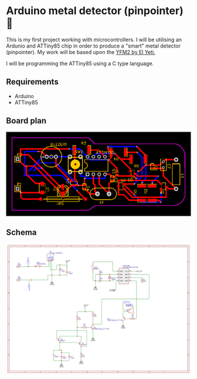 # Arduino metal detector (pinpointer) 💍 

This is my first project working with microcontrollers. I will be utilising an Ardunio and ATTiny85 chip in order to produce a "smart" metal detector (pinpointer).
My work will be based upon the [YFM2 by El Yeti.](https://yeti-lab.blogspot.com/2020/10/esta-la-nueva-version-del-pinpointer-yfm.html)

I will be programming the ATTiny85 using a C type language.

## Requirements
- Arduino 
- ATTiny85

## Board plan
![Boardplan](https://github.com/guyjac/pinpointer/blob/38430c536a029aef38215f6f55225ebc7c36c66f/schema/PCB_PCB_YFM2%20Fork_2021-08-04.png)

## Schema 
![Schema](/schema/Schematic_pinpointer_2021-08-03.png)

